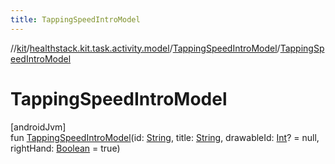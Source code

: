 ```yaml
---
title: TappingSpeedIntroModel
---
```

//[kit](../../../index.html)/[healthstack.kit.task.activity.model](../index.html)/[TappingSpeedIntroModel](index.html)/[TappingSpeedIntroModel](-tapping-speed-intro-model.html)



# TappingSpeedIntroModel



[androidJvm]\
fun [TappingSpeedIntroModel](-tapping-speed-intro-model.html)(id: [String](https://kotlinlang.org/api/latest/jvm/stdlib/kotlin/-string/index.html), title: [String](https://kotlinlang.org/api/latest/jvm/stdlib/kotlin/-string/index.html), drawableId: [Int](https://kotlinlang.org/api/latest/jvm/stdlib/kotlin/-int/index.html)? = null, rightHand: [Boolean](https://kotlinlang.org/api/latest/jvm/stdlib/kotlin/-boolean/index.html) = true)




